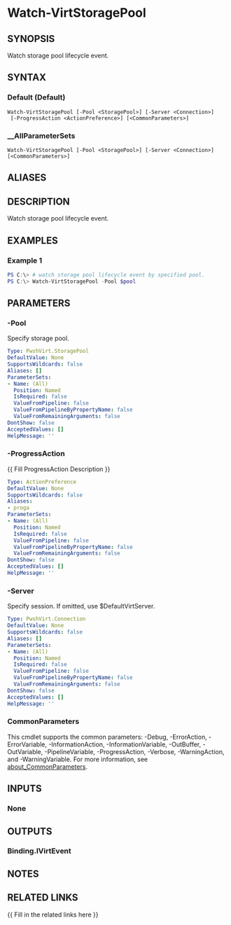 ﻿---
document type: cmdlet
external help file: PwshVirt.dll-Help.xml
HelpUri: 
ms.date: 07/27/2025
PlatyPS schema version: 2024-05-01
---

# Watch-VirtStoragePool

## SYNOPSIS

Watch storage pool lifecycle event.

## SYNTAX

### Default (Default)

```
Watch-VirtStoragePool [-Pool <StoragePool>] [-Server <Connection>]
 [-ProgressAction <ActionPreference>] [<CommonParameters>]
```

### __AllParameterSets

```
Watch-VirtStoragePool [-Pool <StoragePool>] [-Server <Connection>] [<CommonParameters>]
```

## ALIASES

## DESCRIPTION

Watch storage pool lifecycle event.

## EXAMPLES

### Example 1

```powershell
PS C:\> # watch storage pool lifecycle event by specified pool.
PS C:\> Watch-VirtStoragePool -Pool $pool
```

## PARAMETERS

### -Pool

Specify storage pool.

```yaml
Type: PwshVirt.StoragePool
DefaultValue: None
SupportsWildcards: false
Aliases: []
ParameterSets:
- Name: (All)
  Position: Named
  IsRequired: false
  ValueFromPipeline: false
  ValueFromPipelineByPropertyName: false
  ValueFromRemainingArguments: false
DontShow: false
AcceptedValues: []
HelpMessage: ''
```

### -ProgressAction

{{ Fill ProgressAction Description }}

```yaml
Type: ActionPreference
DefaultValue: None
SupportsWildcards: false
Aliases:
- proga
ParameterSets:
- Name: (All)
  Position: Named
  IsRequired: false
  ValueFromPipeline: false
  ValueFromPipelineByPropertyName: false
  ValueFromRemainingArguments: false
DontShow: false
AcceptedValues: []
HelpMessage: ''
```

### -Server

Specify session.
If omitted, use $DefaultVirtServer.

```yaml
Type: PwshVirt.Connection
DefaultValue: None
SupportsWildcards: false
Aliases: []
ParameterSets:
- Name: (All)
  Position: Named
  IsRequired: false
  ValueFromPipeline: false
  ValueFromPipelineByPropertyName: false
  ValueFromRemainingArguments: false
DontShow: false
AcceptedValues: []
HelpMessage: ''
```

### CommonParameters

This cmdlet supports the common parameters: -Debug, -ErrorAction, -ErrorVariable,
-InformationAction, -InformationVariable, -OutBuffer, -OutVariable, -PipelineVariable,
-ProgressAction, -Verbose, -WarningAction, and -WarningVariable. For more information, see
[about_CommonParameters](https://go.microsoft.com/fwlink/?LinkID=113216).

## INPUTS

### None

## OUTPUTS

### Binding.IVirtEvent

## NOTES

## RELATED LINKS

{{ Fill in the related links here }}

